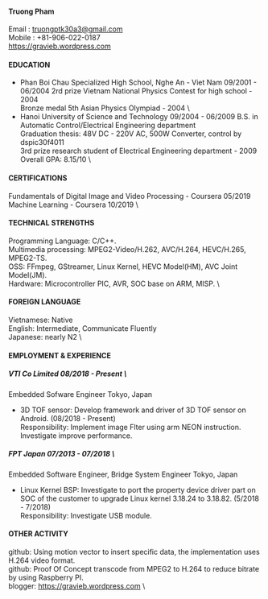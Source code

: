 #### Truong Pham  
Email : truongptk30a3@gmail.com  
Mobile : +81-906-022-0187  
https://gravieb.wordpress.com  

#### EDUCATION
- Phan Boi Chau Specialized High School, Nghe An - Viet Nam 09/2001 - 06/2004
2rd prize Vietnam National Physics Contest for high school - 2004 \
Bronze medal 5th Asian Physics Olympiad - 2004 \
- Hanoi University of Science and Technology 09/2004 - 06/2009
B.S. in Automatic Control/Electrical Engineering department \
Graduation thesis: 48V DC - 220V AC, 500W Converter, control by dspic30f4011 \
3rd prize research student of Electrical Engineering department - 2009 \
Overall GPA: 8.15/10 \

#### CERTIFICATIONS
Fundamentals of Digital Image and Video Processing - Coursera 05/2019 \
Machine Learning - Coursera 10/2019 \

#### TECHNICAL STRENGTHS
Programming Language: C/C++. \
Multimedia processing: MPEG2-Video/H.262, AVC/H.264, HEVC/H.265, MPEG2-TS. \
OSS: FFmpeg, GStreamer, Linux Kernel, HEVC Model(HM), AVC Joint Model(JM). \
Hardware: Microcontroller PIC, AVR, SOC base on ARM, MISP. \

#### FOREIGN LANGUAGE
Vietnamese: Native \
English: Intermediate, Communicate Fluently \
Japanese: nearly N2 \

#### EMPLOYMENT & EXPERIENCE
##### VTI Co Limited 08/2018 - Present \
Embedded Sofware Engineer Tokyo, Japan
- 3D TOF sensor: Develop framework and driver of 3D TOF sensor on Android. (08/2018 - Present) \
Responsibility: Implement image Flter using arm NEON instruction. Investigate improve performance.

##### FPT Japan 07/2013 - 07/2018 \
Embedded Software Engineer, Bridge System Engineer Tokyo, Japan

- Linux Kernel BSP: Investigate to port the property device driver part on SOC of the customer to upgrade Linux kernel 3.18.24 to 3.18.82. (5/2018 - 7/2018) \
Responsibility: Investigate USB module.

#### OTHER ACTIVITY
github: Using motion vector to insert specific data, the implementation uses H.264 video format. \
github: Proof Of Concept transcode from MPEG2 to H.264 to reduce bitrate by using Raspberry PI. \
blogger: https://gravieb.wordpress.com \